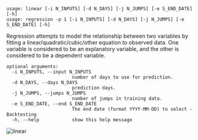 ```
usage: linear [-i N_INPUTS] [-d N_DAYS] [-j N_JUMPS] [-e S_END_DATE] [-h]
usage: regression -p 1 [-i N_INPUTS] [-d N_DAYS] [-j N_JUMPS] [-e S_END_DATE] [-h]
```

Regression attempts to model the relationship between two variables by fitting a linear/quadratic/cubic/other equation to observed data. One variable is considered to be an explanatory variable, and the other is considered to be a dependent variable.

```
optional arguments:
  -i N_INPUTS, --input N_INPUTS
                        number of days to use for prediction.
  -d N_DAYS, --days N_DAYS
                        prediction days.
  -j N_JUMPS, --jumps N_JUMPS
                        number of jumps in training data.
  -e S_END_DATE, --end S_END_DATE
                        The end date (format YYYY-MM-DD) to select - Backtesting
  -h, --help            show this help message
```

![linear](https://user-images.githubusercontent.com/25267873/108604948-d3cc1780-73a8-11eb-860f-49274a34038b.png)
